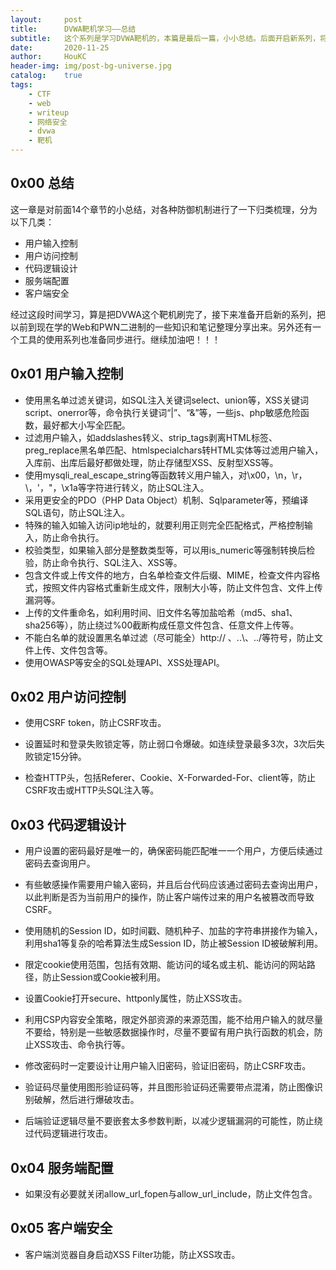 ```yaml
---
layout:     post
title:      DVWA靶机学习——总结
subtitle:   这个系列是学习DVWA靶机的，本篇是最后一篇，小小总结。后面开启新系列，将以前到现在安全方面的学习笔记搬上来。
date:       2020-11-25
author:     HouKC
header-img: img/post-bg-universe.jpg
catalog:    true
tags:
    - CTF
    - web
    - writeup
    - 网络安全
    - dvwa
    - 靶机
---
```




## 0x00 总结

这一章是对前面14个章节的小总结，对各种防御机制进行了一下归类梳理，分为以下几类：

- 用户输入控制
- 用户访问控制
- 代码逻辑设计
- 服务端配置
- 客户端安全

经过这段时间学习，算是把DVWA这个靶机刷完了，接下来准备开启新的系列，把以前到现在学的Web和PWN二进制的一些知识和笔记整理分享出来。另外还有一个工具的使用系列也准备同步进行。继续加油吧！！！



## 0x01 用户输入控制

- 使用黑名单过滤关键词，如SQL注入关键词select、union等，XSS关键词script、onerror等，命令执行关键词“\|”、“\&”等，一些js、php敏感危险函数，最好都大小写全匹配。
- 过滤用户输入，如addslashes转义、strip_tags剥离HTML标签、preg_replace黑名单匹配、htmlspecialchars转HTML实体等过滤用户输入，入库前、出库后最好都做处理，防止存储型XSS、反射型XSS等。
- 使用mysqli_real_escape_string等函数转义用户输入，对\x00，\n，\r，\，'，"，\x1a等字符进行转义，防止SQL注入。
- 采用更安全的PDO（PHP Data Object）机制、Sqlparameter等，预编译SQL语句，防止SQL注入。
- 特殊的输入如输入访问ip地址的，就要利用正则完全匹配格式，严格控制输入，防止命令执行。
- 校验类型，如果输入部分是整数类型等，可以用is_numeric等强制转换后检验，防止命令执行、SQL注入、XSS等。
- 包含文件或上传文件的地方，白名单检查文件后缀、MIME，检查文件内容格式，按照文件内容格式重新生成文件，限制大小等，防止文件包含、文件上传漏洞等。
- 上传的文件重命名，如利用时间、旧文件名等加盐哈希（md5、sha1、sha256等），防止绕过%00截断构成任意文件包含、任意文件上传等。
- 不能白名单的就设置黑名单过滤（尽可能全）http:// 、..\、../等符号，防止文件上传、文件包含等。
- 使用OWASP等安全的SQL处理API、XSS处理API。



## 0x02 用户访问控制

- 使用CSRF token，防止CSRF攻击。

- 设置延时和登录失败锁定等，防止弱口令爆破。如连续登录最多3次，3次后失败锁定15分钟。
- 检查HTTP头，包括Referer、Cookie、X-Forwarded-For、client等，防止CSRF攻击或HTTP头SQL注入等。



## 0x03 代码逻辑设计

- 用户设置的密码最好是唯一的，确保密码能匹配唯一一个用户，方便后续通过密码去查询用户。

- 有些敏感操作需要用户输入密码，并且后台代码应该通过密码去查询出用户，以此判断是否为当前用户的操作，防止客户端传过来的用户名被篡改而导致CSRF。
- 使用随机的Session ID，如时间戳、随机种子、加盐的字符串拼接作为输入，利用sha1等复杂的哈希算法生成Session ID，防止被Session ID被破解利用。
- 限定cookie使用范围，包括有效期、能访问的域名或主机、能访问的网站路径，防止Session或Cookie被利用。
- 设置Cookie打开secure、httponly属性，防止XSS攻击。
- 利用CSP内容安全策略，限定外部资源的来源范围，能不给用户输入的就尽量不要给，特别是一些敏感数据操作时，尽量不要留有用户执行函数的机会，防止XSS攻击、命令执行等。
- 修改密码时一定要设计让用户输入旧密码，验证旧密码，防止CSRF攻击。
- 验证码尽量使用图形验证码等，并且图形验证码还需要带点混淆，防止图像识别破解，然后进行爆破攻击。
- 后端验证逻辑尽量不要嵌套太多参数判断，以减少逻辑漏洞的可能性，防止绕过代码逻辑进行攻击。



## 0x04 服务端配置

- 如果没有必要就关闭allow_url_fopen与allow_url_include，防止文件包含。



## 0x05 客户端安全

- 客户端浏览器自身启动XSS Filter功能，防止XSS攻击。
